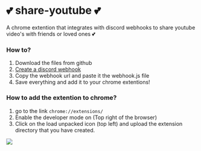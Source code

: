# 💕 share-youtube 💕
A chrome extention that integrates with discord webhooks to share youtube video's with friends or loved ones 💕


### How to?

1. Download the files from github
2. [Create a discord webhook](https://support.discord.com/hc/en-us/articles/228383668-Intro-to-Webhooks)
3. Copy the webhook url and paste it the webhook.js file
4. Save everything and add it to your chrome extentions! 

### How to add the extention to chrome?
1. go to the link `chrome://extensions/`
2. Enable the developer mode on (Top right of the browser)
3. Click on the load unpacked icon (top left) and upload the extension directory that you have created.



![](https://img.shields.io/github/repo-size/Nidrux/share-youtube)
